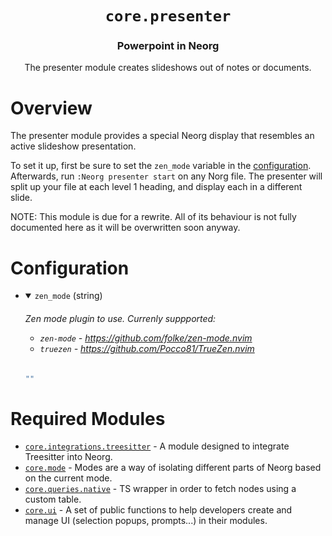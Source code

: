 <div align="center">

# `core.presenter`

### Powerpoint in Neorg

The presenter module creates slideshows out of notes or documents.



</div>

# Overview

The presenter module provides a special Neorg display that resembles an active slideshow
presentation.

To set it up, first be sure to set the `zen_mode` variable in the [configuration](#configuration).
Afterwards, run `:Neorg presenter start` on any Norg file. The presenter will split up your file
at each level 1 heading, and display each in a different slide.

NOTE: This module is due for a rewrite. All of its behaviour is not fully documented here as it will be
overwritten soon anyway.

# Configuration

* <details open>
  
  <summary><code>zen_mode</code> (string)</summary>
  
  <h6>
  
  <div>
  
  Zen mode plugin to use. Currenly suppported:
  
  - `zen-mode` - https://github.com/folke/zen-mode.nvim
  - `truezen` - https://github.com/Pocco81/TrueZen.nvim
  
  </div>
  
  </h6>
  
  ```lua
  ""
  ```
  
  </details>


# Required Modules

- [`core.integrations.treesitter`](https://github.com/nvim-neorg/neorg/wiki/Treesitter-Integration) - A module designed to integrate Treesitter into Neorg.
- [`core.mode`](https://github.com/nvim-neorg/neorg/wiki/Mode-Manager) - Modes are a way of isolating different parts of Neorg based on the current mode.
- [`core.queries.native`](https://github.com/nvim-neorg/neorg/wiki/Queries-Module) - TS wrapper in order to fetch nodes using a custom table.
- [`core.ui`](https://github.com/nvim-neorg/neorg/wiki/Core-UI) - A set of public functions to help developers create and manage UI (selection popups, prompts...) in their modules.


